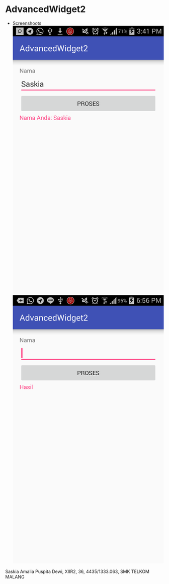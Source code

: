 # AdvancedWidget2

* Screenshoots
![Screenshoot1](https://github.com/saskiapuspita/AdvancedWidget2/blob/master/Screenshot_2016-09-22-15-41-47.png)
![Screenshoot2](https://github.com/saskiapuspita/AdvancedWidget2/blob/master/Screenshot_2016-09-23-18-56-15.png)

Saskia Amalia Puspita Dewi, XIIR2, 36, 4435/1333.063, SMK TELKOM MALANG
